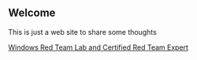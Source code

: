## Welcome

This is just a web site to share some thoughts

[Windows Red Team Lab and Certified Red Team Expert](/CRTE/crte.md)
